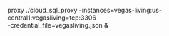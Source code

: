 proxy
./cloud_sql_proxy -instances=vegas-living:us-central1:vegasliving=tcp:3306 \
                  -credential_file=vegasliving.json &